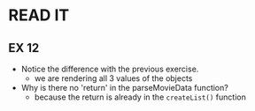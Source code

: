 # READ IT
## EX 12
* Notice the difference with the previous exercise.
  * we are rendering all 3 values of the objects
* Why is there no 'return' in the parseMovieData function?
  * because the return is already in the `createList()` function